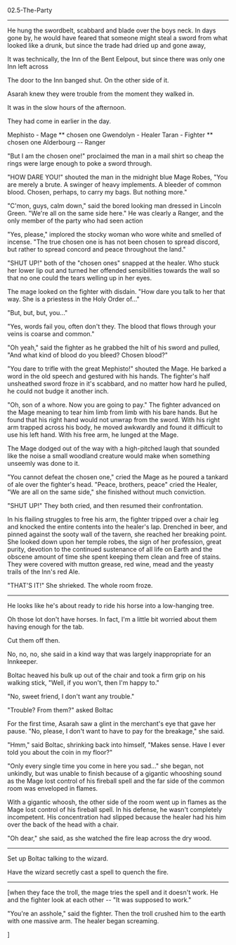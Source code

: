 02.5-The-Party

---

He hung the swordbelt, scabbard and blade over the boys neck. In days gone by, he would have feared that someone might steal a sword from what looked like a drunk, but since the trade had dried up and gone away, 




It was technically, the Inn of the Bent Eelpout, but since there was only one Inn left across 



The door to the Inn banged shut. On the other side of it. 

Asarah knew they were trouble from the moment they walked in. 

It was in the slow hours of the afternoon. 

They had come in earlier in the day. 



Mephisto - Mage ** chosen one
Gwendolyn - Healer
Taran - Fighter ** chosen one
Alderbourg -- Ranger


"But I am the chosen one!" proclaimed the man in a mail shirt so cheap the rings were large enough to poke a sword through. 

"HOW DARE YOU!" shouted the man in the midnight blue Mage Robes, "You are merely a brute. A swinger of heavy implements. A bleeder of common blood. Chosen, perhaps, to carry my bags. But nothing more."

"C'mon, guys, calm down," said the bored looking man dressed in Lincoln Green. "We're all on the same side here." He was clearly a Ranger, and the only member of the party who had seen action

"Yes, please," implored the stocky woman who wore white and smelled of incense. "The true chosen one is has not been chosen to spread discord, but rather to spread concord and peace throughout the land."

"SHUT UP!" both of the "chosen ones" snapped at the healer. Who stuck her lower lip out and turned her offended sensibilities towards the wall so that no one could the tears welling up in her eyes. 

The mage looked on the fighter with disdain. "How dare you talk to her that way. She is a priestess in the Holy Order of..."

"But, but, but, you..."

"Yes, words fail you, often don't they. The blood that flows through your veins is coarse and common."

"Oh yeah," said the fighter as he grabbed the hilt of his sword and pulled, "And what kind of blood do you bleed? Chosen blood?"

"You dare to trifle with the great Mephisto!" shouted the Mage. He barked a word in the old speech and gestured with his hands. The fighter's half unsheathed sword froze in it's scabbard, and no matter how hard he pulled, he could not budge it another inch. 

"Oh, son of a whore. Now you are going to pay." The fighter advanced on the Mage meaning to tear him limb from limb with his bare hands. But he found that his right hand would not unwrap from the sword. With his right arm trapped across his body, he moved awkwardly and found it difficult to use his left hand. With his free arm, he lunged at the Mage.

The Mage dodged out of the way with a high-pitched laugh that sounded like the noise a small woodland creature would make when something unseemly was done to it. 

"You cannot defeat the chosen one," cried the Mage as he poured a tankard of ale over the fighter's head. "Peace, brothers, peace" cried the Healer, "We are all on the same side," she finished without much conviction. 

"SHUT UP!" They both cried, and then resumed their confrontation. 

In his flailing struggles to free his arm, the fighter tripped over a chair leg and knocked the entire contents into the healer's lap. Drenched in beer, and pinned against the sooty wall of the tavern, she reached her breaking point. She looked down upon her temple robes, the sign of her profession, great purity, devotion to the continued sustenance of all life on Earth and the obscene amount of time she spent keeping them clean and free of stains. They were covered with mutton grease, red wine, mead and the yeasty trails of the Inn's red Ale. 

"THAT'S IT!" She shrieked. The whole room froze. 



---

He looks like he's about ready to ride his horse into a low-hanging tree. 

Oh those lot don't have horses. In fact, I'm a little bit worried about them having enough for the tab.

Cut them off then.

No, no, no, she said in a kind way that was largely inappropriate for an Innkeeper. 

Boltac heaved his bulk up out of the chair and took a firm grip on his walking stick, "Well, if you won't, then I'm happy to."

"No, sweet friend, I don't want any trouble."

"Trouble? From them?" asked Boltac 

For the first time, Asarah saw a glint in the merchant's eye that gave her pause. "No, please, I don't want to have to pay for the breakage," she said.

"Hmm," said Boltac, shrinking back into himself, "Makes sense. Have I ever told you about the coin in my floor?"

"Only every single time you come in here you sad..." she began, not unkindly, but was unable to finish because of a gigantic whooshing sound as the Mage lost control of his fireball spell and the far side of the common room was enveloped in flames. 

With a gigantic whoosh, the other side of the room went up in flames as the Mage lost control of his fireball spell. In his defense, he wasn't completely incompetent. His concentration had slipped because the healer had his him over the back of the head with a chair. 

"Oh dear," she said, as she watched the fire leap across the dry wood.  



----

Set up Boltac talking to the wizard. 

Have the wizard secretly cast a spell to quench the fire. 

---

[when they face the troll, the mage tries the spell and it doesn't work. He and the fighter look at each other -- "It was supposed to work." 

"You're an asshole," said the fighter. Then the troll crushed him to the earth with one massive arm. The healer began screaming. 


]